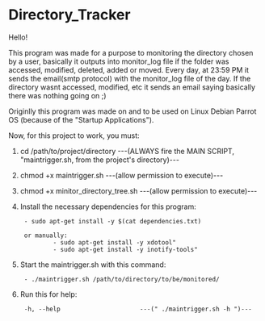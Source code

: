 # Directory_Tracker


Hello!

This program was made for a purpose to monitoring the directory chosen by a user, basically it outputs into monitor_log file if the folder was accessed, modified, deleted, added or moved.
Every day, at 23:59 PM it sends the email(smtp protocol) with the monitor_log file of the day. If the directory wasnt accessed, modified, etc it sends an email saying basically there was nothing going on ;)

Originlly this program was made on and to be used on Linux Debian Parrot OS (because of the "Startup Applications").


Now, for this project to work, you must:

1. cd /path/to/project/directory            ---(ALWAYS fire the MAIN SCRIPT, "maintrigger.sh, from the project's directory)---

2. chmod +x maintrigger.sh                  ---(allow permission to execute)---

3. chmod +x minitor_directory_tree.sh       ---(allow permission to execute)---

4. Install the necessary dependencies for this program:

        - sudo apt-get install -y $(cat dependencies.txt)

        or manually:
                - sudo apt-get install -y xdotool"
                - sudo apt-get install -y inotify-tools"

5. Start the maintrigger.sh with this command:

        - ./maintrigger.sh /path/to/directory/to/be/monitored/

6. Run this for help:

        -h, --help                      ---(" ./maintrigger.sh -h ")---
